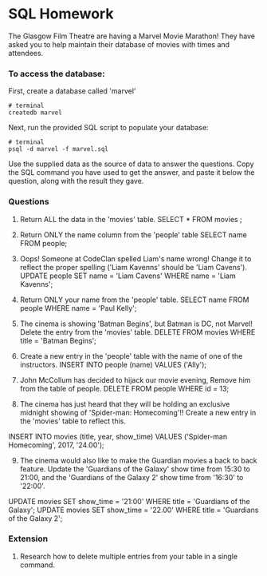 # SQL Homework

The Glasgow Film Theatre are having a Marvel Movie Marathon! They have asked you to help maintain their database of movies with times and attendees.

### To access the database:

First, create a database called 'marvel'
```
# terminal
createdb marvel
```

Next, run the provided SQL script to populate your database:
```
# terminal
psql -d marvel -f marvel.sql
```

Use the supplied data as the source of data to answer the questions.  Copy the SQL command you have used to get the answer, and paste it below the question, along with the result they gave.

### Questions

1. Return ALL the data in the 'movies' table.
SELECT * FROM movies ;

2. Return ONLY the name column from the 'people' table
SELECT name FROM people;

3. Oops! Someone at CodeClan spelled Liam's name wrong! Change it to reflect the proper spelling ('Liam Kavenns' should be 'Liam Cavens').
UPDATE people SET name = 'Liam Cavens' WHERE name = 'Liam Kavenns';

4. Return ONLY your name from the 'people' table.
SELECT name FROM people WHERE name = 'Paul Kelly';

5. The cinema is showing 'Batman Begins', but Batman is DC, not Marvel! Delete the entry from the 'movies' table.
DELETE FROM movies WHERE title = 'Batman Begins';

6. Create a new entry in the 'people' table with the name of one of the instructors.
INSERT INTO people (name) VALUES ('Ally');

7. John McCollum has decided to hijack our movie evening, Remove him from the table of people.
DELETE FROM people WHERE id = 13;

8. The cinema has just heard that they will be holding an exclusive midnight showing of 'Spider-man: Homecoming'!! Create a new entry in the 'movies' table to reflect this.

INSERT INTO movies (title, year, show_time) VALUES ('Spider-man Homecoming', 2017, '24.00');


9. The cinema would also like to make the Guardian movies a back to back feature. Update the 'Guardians of the Galaxy' show time from 15:30 to 21:00, and the 'Guardians of the Galaxy 2' show time from '16:30' to '22:00'.

UPDATE movies SET show_time = '21:00' WHERE title = 'Guardians of the Galaxy';
UPDATE movies SET show_time = '22.00' WHERE title = 'Guardians of the Galaxy 2';

### Extension

1. Research how to delete multiple entries from your table in a single command.
